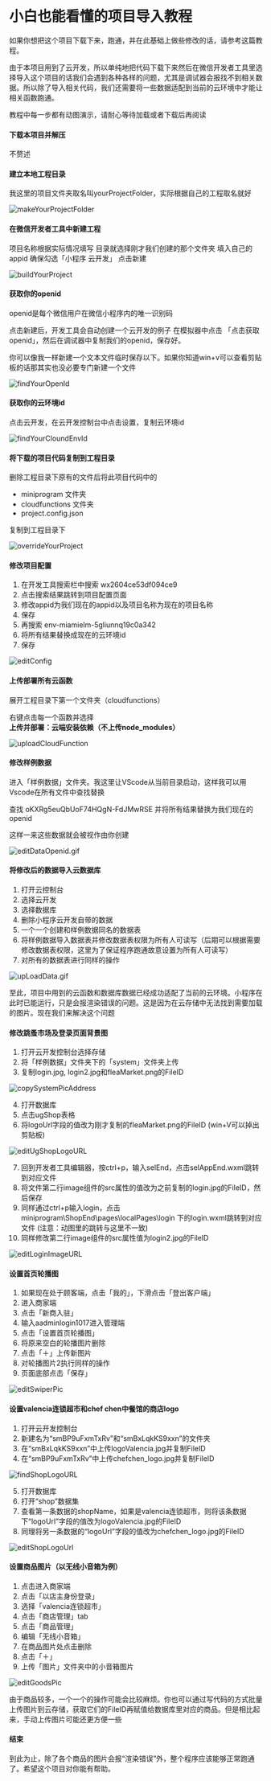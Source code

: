 # 小白也能看懂的项目导入教程

如果你想把这个项目下载下来，跑通，并在此基础上做些修改的话，请参考这篇教程。

由于本项目用到了云开发，所以单纯地把代码下载下来然后在微信开发者工具里选择导入这个项目的话我们会遇到各种各样的问题，尤其是调试器会报找不到相关数据。所以除了导入相关代码，我们还需要将一些数据适配到当前的云环境中才能让相关函数跑通。

教程中每一步都有动图演示，请耐心等待加载或者下载后再阅读


#### 下载本项目并解压

不赘述

#### 建立本地工程目录
我这里的项目文件夹取名叫yourProjectFolder，实际根据自己的工程取名就好

![makeYourProjectFolder](README_FIG/makeYourProjectFolder.gif)

#### 在微信开发者工具中新建工程

项目名称根据实际情况填写
目录就选择刚才我们创建的那个文件夹
填入自己的appid
确保勾选「小程序 云开发」
点击新建

![buildYourProject](README_FIG/buildYourProject.gif)

#### 获取你的openid

openid是每个微信用户在微信小程序内的唯一识别码

点击新建后，开发工具会自动创建一个云开发的例子
在模拟器中点击 「点击获取openid」，然后在调试器中复制我们的openid，保存好。

你可以像我一样新建一个文本文件临时保存以下。如果你知道win+v可以查看剪贴板的话那其实也没必要专门新建一个文件

![findYourOpenId](README_FIG/findYourOpenId.gif)

#### 获取你的云环境id

点击云开发，在云开发控制台中点击设置，复制云环境id

![findYourCloundEnvId](README_FIG/findYourCloudEnvId.gif)


#### 将下载的项目代码复制到工程目录

删除工程目录下原有的文件后将此项目代码中的
* miniprogram 文件夹
* cloudfunctions 文件夹
* project.config.json

复制到工程目录下

![overrideYourProject](README_FIG/overrideYourProject.gif)


#### 修改项目配置

1. 在开发工具搜索栏中搜索   wx2604ce53df094ce9
1. 点击搜索结果跳转到项目配置页面
2. 修改appid为我们现在的appid以及项目名称为现在的项目名称
3. 保存
4. 再搜索  env-miamielm-5gliunnq19c0a342
5. 将所有结果替换成现在的云环境id
6. 保存

![editConfig](README_FIG/editConfig.gif)


#### 上传部署所有云函数

展开工程目录下第一个文件夹（cloudfunctions）

右键点击每一个函数并选择**上传并部署：云端安装依赖（不上传node_modules）**

![uploadCloudFunction](README_FIG/uploadCloudFunction.gif)

#### 修改样例数据

进入「样例数据」文件夹。我这里让VScode从当前目录启动，这样我可以用Vscode在所有文件中查找替换

查找  oKXRg5euQbUoF74HQgN-FdJMwRSE
并将所有结果替换为我们现在的openid

这样一来这些数据就会被视作由你创建

![editDataOpenid.gif](README_FIG/editDataOpenid.gif)


#### 将修改后的数据导入云数据库

1. 打开云控制台
2. 选择云开发
3. 选择数据库
4. 删除小程序云开发自带的数据
5. 一个一个创建和样例数据同名的数据表
6. 将样例数据导入数据表并修改数据表权限为所有人可读写（后期可以根据需要修改数据表权限，这里为了保证程序跑通故意设置为所有人可读写）
7. 对所有的数据表进行同样的操作

![upLoadData.gif](README_FIG/upLoadData.gif)

至此，项目中用到的云函数和数据库数据已经成功适配了当前的云环境。小程序在此时已能运行，只是会报渲染错误的问题。这是因为在云存储中无法找到需要加载的图片。现在我们来解决这个问题

#### 修改跳蚤市场及登录页面背景图

1. 打开云开发控制台选择存储
2. 将「样例数据」文件夹下的「system」文件夹上传
3. 复制login.jpg, login2.jpg和fleaMarket.png的FileID

![copySystemPicAddress](README_FIG/copySystemPicAddress.gif)

4. 打开数据库
5. 点击ugShop表格
6. 将logoUrl字段的值改为刚才复制的fleaMarket.png的FileID (win+V可以掉出剪贴板)

![editUgShopLogoURL](README_FIG/editUgShopLogoURL.gif)

7. 回到开发者工具编辑器，按ctrl+p，输入selEnd，点击selAppEnd.wxml跳转到对应文件
8. 将文件第二行image组件的src属性的值改为之前复制的login.jpg的FileID，然后保存
9. 同样通过ctrl+p输入login，点击miniprogram\ShopEnd\pages\localPages\login 下的login.wxml跳转到对应文件 (注意：动图里的跳转与这里不一致)
10. 同样修改第二行image组件的src属性值为login2.jpg的FileID
    
![editLoginImageURL](README_FIG/editLoginImageURL.gif)

#### 设置首页轮播图

1. 如果现在处于顾客端，点击「我的」，下滑点击「登出客户端」
2. 进入商家端
3. 点击「新商入驻」
4. 输入aadminlogin1017进入管理端
5. 点击「设置首页轮播图」
6. 将原来空白的轮播图片删除
7. 点击「＋」上传新图片
8. 对轮播图片2执行同样的操作
9. 页面底部点击「保存」

![editSwiperPic](README_FIG/editSwiperPic.gif)

#### 设置valencia连锁超市和chef chen中餐馆的商店logo

1. 打开云开发控制台
2. 新建名为“smBP9uFxmTxRv”和“smBxLqkKS9xxn”的文件夹
3. 在“smBxLqkKS9xxn”中上传logoValencia.jpg并复制FileID
4. 在“smBP9uFxmTxRv”中上传chefchen_logo.jpg并复制FileID

![findShopLogoURL](README_FIG/findShopLogoURL.gif)

5. 打开数据库
6. 打开“shop”数据集
7. 查看第一条数据的shopName，如果是valencia连锁超市，则将该条数据下“logoUrl”字段的值改为logoValencia.jpg的FileID
8. 同理将另一条数据的“logoUrl”字段的值改为chefchen_logo.jpg的FileID

![editShopLogoUrl](README_FIG/editShopLogoUrl.gif)


#### 设置商品图片（以无线小音箱为例）
1. 点击进入商家端
2. 点击「以店主身份登录」
3. 选择「valencia连锁超市」
4. 点击「商店管理」tab
5. 点击「商品管理」
6. 编辑「无线小音箱」
7. 在商品图片处点击删除
8. 点击「＋」
9. 上传「图片」文件夹中的小音箱图片

![editGoodsPic](README_FIG/editGoodsPic.gif)

由于商品较多，一个一个的操作可能会比较麻烦。你也可以通过写代码的方式批量上传图片到云存储，获取它们的FileID再赋值给数据库里对应的商品。但是相比起来，手动上传图片可能还更方便一些


#### 结束

到此为止，除了各个商品的图片会报“渲染错误”外，整个程序应该能够正常跑通了。希望这个项目对你能有帮助。
